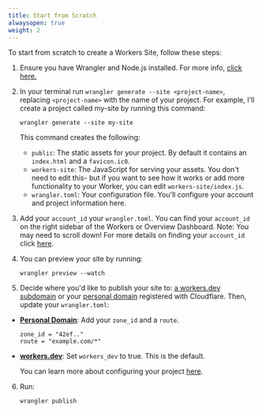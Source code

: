 ```yaml
---
title: Start from Scratch
alwaysopen: true
weight: 2
---
```


To start from scratch to create a Workers Site, follow these steps:

1. Ensure you have Wrangler and Node.js installed. For more info, [click here.](TODO)

2. In your terminal run `wrangler generate --site <project-name>`, replacing `<project-name>` with the name of your project. For example, I'll create a project called my-site by running this command:
   ```
   wrangler generate --site my-site
   ```
   This command creates the following:
   - `public`: The static assets for your project. By default it contains an `index.html` and a `favicon.ic0`.
   - `workers-site`: The JavaScript for serving your assets. You don't need to edit this- but if you want to see how it works or add more functionality to your Worker, you can edit `workers-site/index.js`.
   - `wrangler.toml`: Your configuration file. You'll configure your account and project information here.

3. Add your `account_id` your `wrangler.toml`. You can find your `account_id` on the right sidebar of the Workers or Overview Dashboard. Note: You may need to scroll down! For more details on finding your `account_id` click [here](https://developers.cloudflare.com/workers/quickstart/#account-id-and-zone-id).


4. You can preview your site by running:
   ```
   wrangler preview --watch
   ```

5. Decide where you'd like to publish your site to: [ a workers.dev subdomain](/quickstart#publish-to-workers-dev) or your [personal domain](/quickstart#publish-to-your-domain) registered with Cloudflare.
   Then, update your `wrangler.toml`:
 - [**Personal Domain**](/quickstart#publish-to-your-domain): Add your `zone_id` and a `route`.

     ```
     zone_id = "42ef.."
     route = "example.com/*"
     ```
     
 - [**workers.dev**](/quickstart#publish-to-workers-dev): Set `workers_dev`  to true. This is the default. 

     You can learn more about configuring your project [here](https://developers.cloudflare.com/workers/quickstart/#configure).

6. Run:
   ```
   wrangler publish
   ```